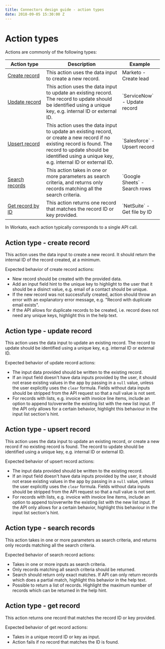 ```yaml
---
title: Connectors design guide - action types
date: 2018-09-05 15:30:00 Z
---
```


# Action types
Actions are commonly of the following types:

<table class="unchanged rich-diff-level-one">
  <thead>
    <tr>
        <th width='25%'>Action type</th>
        <th>Description</th>
        <th>Example</th>
    </tr>
  </thead>
  <tbody>
    <tr>
        <td><a href="#action-type---create-record">Create record</a></td>
        <td>This action uses the data input to create a new record.</td>
        <td>Marketo - Create lead</td>
    </tr>
    <tr>
    	<td><a href="#action-type---update-record">Update record</a></td>
    	<td>This action uses the data input to update an existing record. The record to update should be identified using a unique key, e.g. internal ID or external ID.</td>
    	<td>`ServiceNow` - Update record</td>
    </tr>
    <tr>
    	<td><a href="#action-type---upsert-record">Upsert record</a></td>
    	<td>This action uses the data input to update an existing record, or create a new record if no existing record is found. The record to update should be identified using a unique key, e.g. internal ID or external ID.</td>
    	<td>`Salesforce` - Upsert record</td>
    </tr>
    <tr>
    	<td><a href="#action-type---search-records">Search records</a></td>
    	<td>This action takes in one or more parameters as search criteria, and returns only records matching all the search criteria.</td>
    	<td>`Google Sheets` - Search rows</td>
    </tr>
    <tr>
    	<td><a href="#action-type---get-record">Get record by ID</a></td>
    	<td>This action returns one record that matches the record ID or key provided.</td>
    	<td>`NetSuite` - Get file by ID</td>
    </tr>
  </tbody>
</table>

In Workato, each action typically corresponds to a single API call.

## Action type - create record
This action uses the data input to create a new record. It should return the internal ID of the record created, at a minimum.

Expected behavior of create record actions:
- New record should be created with the provided data.
- Add an input field hint to the unique key to highlight to the user that it should be a disinct value, e.g. email of a contact should be unique.
- If the new record was not successfully created, action should throw an error with an explanatory error message, e.g. "Record with duplicate email exists".
- If the API allows for duplicate records to be created, i.e. record does not need any unique keys, highlight this in the help text.

## Action type - update record
This action uses the data input to update an existing record. The record to update should be identified using a unique key, e.g. internal ID or external ID.

Expected behavior of update record actions:
- The input data provided should be written to the existing record.
- If an input field doesn't have data inputs provided by the user, it should not erase existing values in the app by passing in a `null` value, unless the user explicitly uses the `clear` formula. Fields without data inputs should be stripped from the API request so that a null value is not sent.
- For records with lists, e.g. invoice with invoice line items, include an option to append to/overwrite the existing list with the new list input. If the API only allows for a certain behavior, highlight this behaviour in the input list section's hint.

## Action type - upsert record
This action uses the data input to update an existing record, or create a new record if no existing record is found. The record to update should be identified using a unique key, e.g. internal ID or external ID.

Expected behavior of upsert record actions:
- The input data provided should be written to the existing record.
- If an input field doesn't have data inputs provided by the user, it should not erase existing values in the app by passing in a `null` value, unless the user explicitly uses the `clear` formula. Fields without data inputs should be stripped from the API request so that a null value is not sent.
- For records with lists, e.g. invoice with invoice line items, include an option to append to/overwrite the existing list with the new list input. If the API only allows for a certain behavior, highlight this behaviour in the input list section's hint.

## Action type - search records
This action takes in one or more parameters as search criteria, and returns only records matching all the search criteria.

Expected behavior of search record actions:
- Takes in one or more inputs as search criteria.
- Only records matching all search criteria should be returned.
- Search should return only exact matches. If API can only return records which does a partial match, highlight this behavior in the help text.
- Possible to return a list of records. Highlight the maximum number of records which can be returned in the help hint.

## Action type - get record
This action returns one record that matches the record ID or key provided. 

Expected behavior of get record actions:
- Takes in a unique record ID or key as input.
- Action fails if no record that matches the ID is found.

